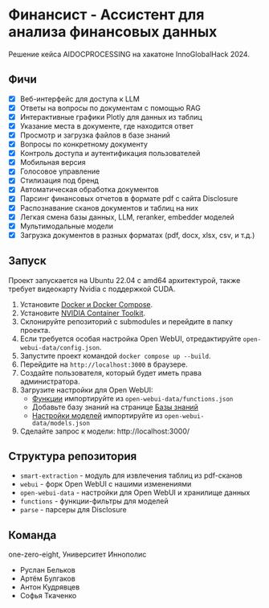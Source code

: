 # Финансист - Ассистент для анализа финансовых данных

Решение кейса AIDOCPROCESSING на хакатоне InnoGlobalHack 2024.

## Фичи

- [x] Веб-интерфейс для доступа к LLM
- [x] Ответы на вопросы по документам с помощью RAG
- [x] Интерактивные графики Plotly для данных из таблиц
- [x] Указание места в документе, где находится ответ
- [x] Просмотр и загрузка файлов в базе знаний
- [x] Вопросы по конкретному документу
- [x] Контроль доступа и аутентификация пользователей
- [x] Мобильная версия
- [x] Голосовое управление
- [x] Стилизация под бренд
- [x] Автоматическая обработка документов
- [x] Парсинг финансовых отчетов в формате pdf с сайта Disclosure
- [x] Распознавание сканов документов и таблиц на них
- [x] Легкая смена базы данных, LLM, reranker, embedder моделей
- [x] Мультимодальные модели
- [x] Загрузка документов в разных форматах (pdf, docx, xlsx, csv, и т.д.)

## Запуск

Проект запускается на Ubuntu 22.04 с amd64 архитектурой, также требует видеокарту Nvidia с поддержкой CUDA.

1. Установите [Docker и Docker Compose](https://docs.docker.com/engine/install/ubuntu/).
2. Установите [NVIDIA Container Toolkit](https://docs.nvidia.com/datacenter/cloud-native/container-toolkit/latest/install-guide.html).
3. Склонируйте репозиторий с submodules и перейдите в папку проекта.
4. Если требуется особая настройка Open WebUI, отредактируйте `open-webui-data/config.json`.
5. Запустите проект командой `docker compose up --build`.
6. Перейдите на `http://localhost:3000` в браузере.
7. Создайте пользователя, который будет иметь права администратора.
8. Загрузите настройки для Open WebUI:
   - [Функции](http://localhost:3000/workspace/functions) импортируйте из `open-webui-data/functions.json`
   - Добавьте базу знаний на странице [Базы знаний](http://localhost:3000/workspace/knowledge)
   - [Настройки моделей](http://localhost:3000/workspace/models) импортируйте из `open-webui-data/models.json`
9. Сделайте запрос к модели: http://localhost:3000/

## Структура репозитория

- `smart-extraction` - модуль для извлечения таблиц из pdf-сканов
- `webui` - форк Open WebUI с нашими изменениями
- `open-webui-data` - настройки для Open WebUI и хранилище данных
- `functions` - функции-фильтры для моделей
- `parse` - парсеры для Disclosure

## Команда

one-zero-eight, Университет Иннополис
- Руслан Бельков
- Артём Булгаков
- Антон Кудрявцев
- Софья Ткаченко

